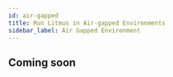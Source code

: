 ```yaml
---
id: air-gapped
title: Run Litmus in Air-gapped Environments
sidebar_label: Air Gapped Environment
---
```


## Coming soon
